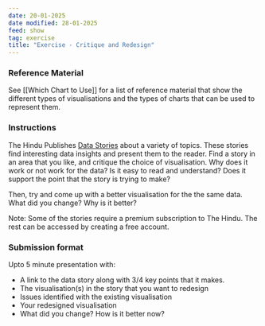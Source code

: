 ```yaml
---
date: 20-01-2025
date modified: 28-01-2025
feed: show
tag: exercise
title: "Exercise - Critique and Redesign"
---
```


### Reference Material

See [[Which Chart to Use]] for a list of reference material that show the different types of visualisations and the types of charts that can be used to represent them.

### Instructions

The Hindu Publishes [Data Stories](https://www.thehindu.com/data/) about a variety of topics. These stories find interesting data insights and present them to the reader. Find a story in an area that you like, and critique the choice of visualisation. Why does it work or not work for the data? Is it easy to read and understand? Does it support the point that the story is trying to make?

Then, try and come up with a better visualisation for the the same data. What did you change? Why is it better?

Note: Some of the stories require a premium subscription to The Hindu. The rest can be accessed by creating a free account.

### Submission format

Upto 5 minute presentation with:

- A link to the data story along with 3/4 key points that it makes.
- The visualisation(s) in the story that you want to redesign
- Issues identified with the existing visualisation
- Your redesigned visualisation
- What did you change? How is it better now?
